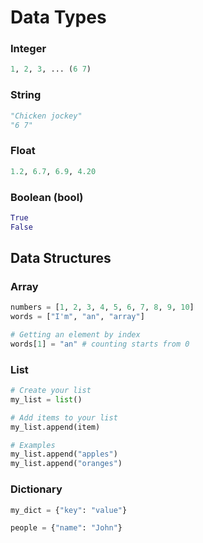# Data Types

### Integer
```python
1, 2, 3, ... (6 7)
```

### String
```python
"Chicken jockey"
"6 7"
```

### Float
```python
1.2, 6.7, 6.9, 4.20
```

### Boolean (bool)
```python
True
False
```

## Data Structures
### Array
```python
numbers = [1, 2, 3, 4, 5, 6, 7, 8, 9, 10]
words = ["I'm", "an", "array"]

# Getting an element by index
words[1] = "an" # counting starts from 0
```

### List
```python
# Create your list
my_list = list()

# Add items to your list
my_list.append(item)

# Examples
my_list.append("apples")
my_list.append("oranges")
```

### Dictionary
```python
my_dict = {"key": "value"}

people = {"name": "John"}
```



